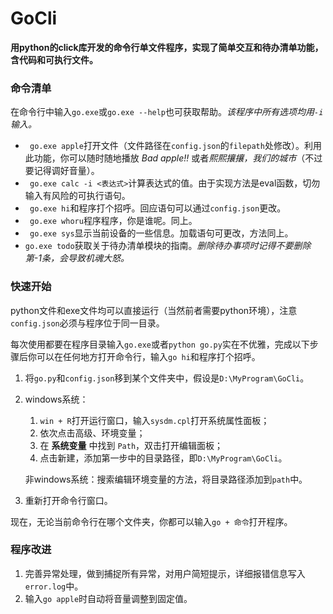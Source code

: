 # GoCli
**用python的click库开发的命令行单文件程序，实现了简单交互和待办清单功能，含代码和可执行文件。**

### 命令清单

在命令行中输入`go.exe`或`go.exe --help`也可获取帮助。*该程序中所有选项均用`-i`输入。*

- ` go.exe apple`打开文件（文件路径在`config.json`的`filepath`处修改）。利用此功能，你可以随时随地播放 *Bad apple!!* 或者*熙熙攘攘，我们的城市*（不过要记得调好音量）。
- ` go.exe calc -i <表达式>`计算表达式的值。由于实现方法是eval函数，切勿输入有风险的可执行语句。
- ` go.exe hi`和程序打个招呼。回应语句可以通过`config.json`更改。
- ` go.exe whoru`程序程序，你是谁呢。同上。
- ` go.exe sys`显示当前设备的一些信息。加载语句可更改，方法同上。
- `go.exe todo`获取关于待办清单模块的指南。*删除待办事项时记得不要删除第-1条，会导致机魂大怒。*

### 快速开始

python文件和exe文件均可以直接运行（当然前者需要python环境），注意`config.json`必须与程序位于同一目录。

每次使用都要在程序目录输入`go.exe`或者`python go.py`实在不优雅，完成以下步骤后你可以在任何地方打开命令行，输入`go hi`和程序打个招呼。

1. 将`go.py`和`config.json`移到某个文件夹中，假设是`D:\MyProgram\GoCli`。

2. windows系统：

   1. `win + R`打开运行窗口，输入`sysdm.cpl`打开系统属性面板；
   2. 依次点击高级、环境变量；
   3. 在 **系统变量** 中找到 `Path`，双击打开编辑面板；
   4. 点击新建，添加第一步中的目录路径，即`D:\MyProgram\GoCli`。

   非windows系统：搜索编辑环境变量的方法，将目录路径添加到`path`中。

3. 重新打开命令行窗口。

现在，无论当前命令行在哪个文件夹，你都可以输入`go + 命令`打开程序。

### 程序改进

1. 完善异常处理，做到捕捉所有异常，对用户简短提示，详细报错信息写入`error.log`中。
2. 输入`go apple`时自动将音量调整到固定值。

